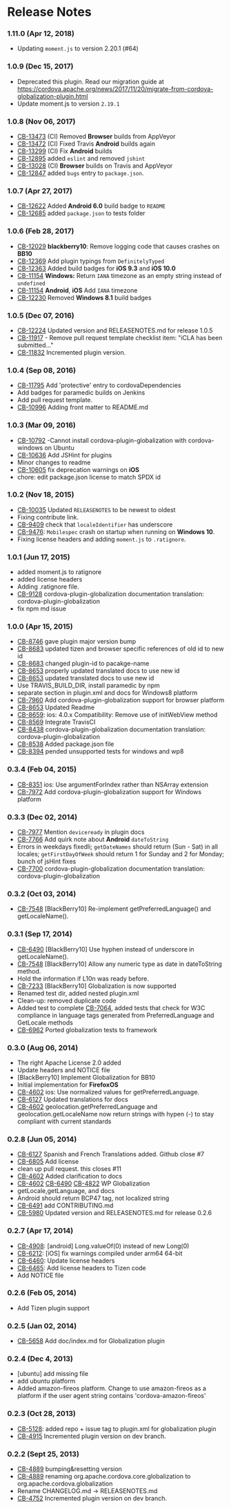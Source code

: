 <!--
#
# Licensed to the Apache Software Foundation (ASF) under one
# or more contributor license agreements.  See the NOTICE file
# distributed with this work for additional information
# regarding copyright ownership.  The ASF licenses this file
# to you under the Apache License, Version 2.0 (the
# "License"); you may not use this file except in compliance
# with the License.  You may obtain a copy of the License at
# 
# http://www.apache.org/licenses/LICENSE-2.0
# 
# Unless required by applicable law or agreed to in writing,
# software distributed under the License is distributed on an
# "AS IS" BASIS, WITHOUT WARRANTIES OR CONDITIONS OF ANY
#  KIND, either express or implied.  See the License for the
# specific language governing permissions and limitations
# under the License.
#
-->
# Release Notes

### 1.11.0 (Apr 12, 2018)
* Updating `moment.js` to version 2.20.1 (#64)

### 1.0.9 (Dec 15, 2017)
* Deprecated this plugin. Read our migration guide at https://cordova.apache.org/news/2017/11/20/migrate-from-cordova-globalization-plugin.html
* Update moment.js to version `2.19.1`

### 1.0.8 (Nov 06, 2017)
* [CB-13473](https://issues.apache.org/jira/browse/CB-13473) (CI) Removed **Browser** builds from AppVeyor
* [CB-13472](https://issues.apache.org/jira/browse/CB-13472) (CI) Fixed Travis **Android** builds again
* [CB-13299](https://issues.apache.org/jira/browse/CB-13299) (CI) Fix **Android** builds
* [CB-12895](https://issues.apache.org/jira/browse/CB-12895) added `eslint` and removed `jshint`
* [CB-13028](https://issues.apache.org/jira/browse/CB-13028) (CI) **Browser** builds on Travis and AppVeyor
* [CB-12847](https://issues.apache.org/jira/browse/CB-12847) added `bugs` entry to `package.json`.

### 1.0.7 (Apr 27, 2017)
* [CB-12622](https://issues.apache.org/jira/browse/CB-12622) Added **Android 6.0** build badge to `README`
* [CB-12685](https://issues.apache.org/jira/browse/CB-12685) added `package.json` to tests folder

### 1.0.6 (Feb 28, 2017)
* [CB-12029](https://issues.apache.org/jira/browse/CB-12029) **blackberry10**: Remove logging code that causes crashes on **BB10**
* [CB-12369](https://issues.apache.org/jira/browse/CB-12369) Add plugin typings from `DefinitelyTyped`
* [CB-12363](https://issues.apache.org/jira/browse/CB-12363) Added build badges for **iOS 9.3** and **iOS 10.0**
* [CB-11154](https://issues.apache.org/jira/browse/CB-11154) **Windows:** Return `IANA` timezone as an empty string instead of `undefined`
* [CB-11154](https://issues.apache.org/jira/browse/CB-11154) **Android**, **iOS** Add `IANA` timezone
* [CB-12230](https://issues.apache.org/jira/browse/CB-12230) Removed **Windows 8.1** build badges

### 1.0.5 (Dec 07, 2016)
* [CB-12224](https://issues.apache.org/jira/browse/CB-12224) Updated version and RELEASENOTES.md for release 1.0.5
* [CB-11917](https://issues.apache.org/jira/browse/CB-11917) - Remove pull request template checklist item: "iCLA has been submitted…"
* [CB-11832](https://issues.apache.org/jira/browse/CB-11832) Incremented plugin version.

### 1.0.4 (Sep 08, 2016)
* [CB-11795](https://issues.apache.org/jira/browse/CB-11795) Add 'protective' entry to cordovaDependencies
* Add badges for paramedic builds on Jenkins
* Add pull request template.
* [CB-10996](https://issues.apache.org/jira/browse/CB-10996) Adding front matter to README.md

### 1.0.3 (Mar 09, 2016)
* [CB-10792](https://issues.apache.org/jira/browse/CB-10792) -Cannot install cordova-plugin-globalization with cordova-windows on Ubuntu
* [CB-10636](https://issues.apache.org/jira/browse/CB-10636) Add JSHint for plugins
* Minor changes to readme
* [CB-10605](https://issues.apache.org/jira/browse/CB-10605) fix deprecation warnings on **iOS**
* chore: edit package.json license to match SPDX id

### 1.0.2 (Nov 18, 2015)
* [CB-10035](https://issues.apache.org/jira/browse/CB-10035) Updated `RELEASENOTES` to be newest to oldest
* Fixing contribute link.
* [CB-9409](https://issues.apache.org/jira/browse/CB-9409) check that `localeIdentifier` has underscore
* [CB-9476](https://issues.apache.org/jira/browse/CB-9476): `Mobilespec` crash on startup when running on **Windows 10**.
* Fixing license headers and adding `moment.js` to `.ratignore`.

### 1.0.1 (Jun 17, 2015)
* added moment.js to ratignore
* added license headers
* Adding .ratignore file.
* [CB-9128](https://issues.apache.org/jira/browse/CB-9128) cordova-plugin-globalization documentation translation: cordova-plugin-globalization
* fix npm md issue

### 1.0.0 (Apr 15, 2015)
* [CB-8746](https://issues.apache.org/jira/browse/CB-8746) gave plugin major version bump
* [CB-8683](https://issues.apache.org/jira/browse/CB-8683) updated tizen and browser specific references of old id to new id
* [CB-8683](https://issues.apache.org/jira/browse/CB-8683) changed plugin-id to pacakge-name
* [CB-8653](https://issues.apache.org/jira/browse/CB-8653) properly updated translated docs to use new id
* [CB-8653](https://issues.apache.org/jira/browse/CB-8653) updated translated docs to use new id
* Use TRAVIS_BUILD_DIR, install paramedic by npm
* separate section in plugin.xml and docs for Windows8 platform
* [CB-7960](https://issues.apache.org/jira/browse/CB-7960) Add cordova-plugin-globalization support for browser platform
* [CB-8653](https://issues.apache.org/jira/browse/CB-8653) Updated Readme
* [CB-8659](https://issues.apache.org/jira/browse/CB-8659): ios: 4.0.x Compatibility: Remove use of initWebView method
* [CB-8569](https://issues.apache.org/jira/browse/CB-8569) Integrate TravisCI
* [CB-8438](https://issues.apache.org/jira/browse/CB-8438) cordova-plugin-globalization documentation translation: cordova-plugin-globalization
* [CB-8538](https://issues.apache.org/jira/browse/CB-8538) Added package.json file
* [CB-8394](https://issues.apache.org/jira/browse/CB-8394) pended unsupported tests for windows and wp8

### 0.3.4 (Feb 04, 2015)
* [CB-8351](https://issues.apache.org/jira/browse/CB-8351) ios: Use argumentForIndex rather than NSArray extension
* [CB-7972](https://issues.apache.org/jira/browse/CB-7972) Add cordova-plugin-globalization support for Windows platform

### 0.3.3 (Dec 02, 2014)
* [CB-7977](https://issues.apache.org/jira/browse/CB-7977) Mention `deviceready` in plugin docs
* [CB-7766](https://issues.apache.org/jira/browse/CB-7766) Add quirk note about **Android** `dateToString`
* Errors in weekdays fixedli; `getDateNames` should return (Sun - Sat) in all locales; `getFirstDayOfWeek` should return 1 for Sunday and 2 for Monday; bunch of jsHint fixes
* [CB-7700](https://issues.apache.org/jira/browse/CB-7700) cordova-plugin-globalization documentation translation: cordova-plugin-globalization

### 0.3.2 (Oct 03, 2014)
* [CB-7548](https://issues.apache.org/jira/browse/CB-7548) [BlackBerry10] Re-implement getPreferredLanguage() and getLocaleName().

### 0.3.1 (Sep 17, 2014)
* [CB-6490](https://issues.apache.org/jira/browse/CB-6490) [BlackBerry10] Use hyphen instead of underscore in getLocaleName().
* [CB-7548](https://issues.apache.org/jira/browse/CB-7548) [BlackBerry10] Allow any numeric type as date in dateToString method.
* Hold the information if L10n was ready before.
* [CB-7233](https://issues.apache.org/jira/browse/CB-7233) [BlackBerry10] Globalization is now supported
* Renamed test dir, added nested plugin.xml
* Clean-up: removed duplicate code
* Added test to complete [CB-7064](https://issues.apache.org/jira/browse/CB-7064), added tests that check for W3C compliance in language tags generated from PreferredLanguage and GetLocale methods
* [CB-6962](https://issues.apache.org/jira/browse/CB-6962) Ported globalization tests to framework

### 0.3.0 (Aug 06, 2014)
* The right Apache License 2.0 added
* Update headers and NOTICE file
* [BlackBerry10] Implement Globalization for BB10
* Initial implementation for **FirefoxOS**
* [CB-4602](https://issues.apache.org/jira/browse/CB-4602) ios: Use normalized values for getPreferredLanguage.
* [CB-6127](https://issues.apache.org/jira/browse/CB-6127) Updated translations for docs
* [CB-4602](https://issues.apache.org/jira/browse/CB-4602) geolocation.getPreferredLanguage and geolocation.getLocaleName now return strings with hypen (-) to stay compliant with current standards

### 0.2.8 (Jun 05, 2014)
* [CB-6127](https://issues.apache.org/jira/browse/CB-6127) Spanish and French Translations added. Github close #7
* [CB-6805](https://issues.apache.org/jira/browse/CB-6805) Add license
* clean up pull request. this closes #11
* [CB-4602](https://issues.apache.org/jira/browse/CB-4602) Added clarification to docs
* [CB-4602](https://issues.apache.org/jira/browse/CB-4602) [CB-6490](https://issues.apache.org/jira/browse/CB-6490) [CB-4822](https://issues.apache.org/jira/browse/CB-4822) WP Globalization
* getLocale,getLanguage, and docs
* Android should return BCP47 tag, not localized string
* [CB-6491](https://issues.apache.org/jira/browse/CB-6491) add CONTRIBUTING.md
* [CB-5980](https://issues.apache.org/jira/browse/CB-5980) Updated version and RELEASENOTES.md for release 0.2.6

### 0.2.7 (Apr 17, 2014)
* [CB-4908](https://issues.apache.org/jira/browse/CB-4908): [android] Long.valueOf(0) instead of new Long(0)
* [CB-6212](https://issues.apache.org/jira/browse/CB-6212): [iOS] fix warnings compiled under arm64 64-bit
* [CB-6460](https://issues.apache.org/jira/browse/CB-6460): Update license headers
* [CB-6465](https://issues.apache.org/jira/browse/CB-6465): Add license headers to Tizen code
* Add NOTICE file

### 0.2.6 (Feb 05, 2014)
* Add Tizen plugin support

### 0.2.5 (Jan 02, 2014)
* [CB-5658](https://issues.apache.org/jira/browse/CB-5658) Add doc/index.md for Globalization plugin

### 0.2.4 (Dec 4, 2013)
* [ubuntu] add missing file
* add ubuntu platform
* Added amazon-fireos platform. Change to use amazon-fireos as a platform if the user agent string contains 'cordova-amazon-fireos'

### 0.2.3 (Oct 28, 2013)
* [CB-5128](https://issues.apache.org/jira/browse/CB-5128): added repo + issue tag to plugin.xml for globalization plugin
* [CB-4915](https://issues.apache.org/jira/browse/CB-4915) Incremented plugin version on dev branch.

### 0.2.2 (Sept 25, 2013)
* [CB-4889](https://issues.apache.org/jira/browse/CB-4889) bumping&resetting version
* [CB-4889](https://issues.apache.org/jira/browse/CB-4889) renaming org.apache.cordova.core.globalization to org.apache.cordova.globalization
* Rename CHANGELOG.md -> RELEASENOTES.md
* [CB-4752](https://issues.apache.org/jira/browse/CB-4752) Incremented plugin version on dev branch.
